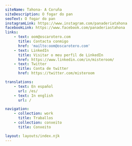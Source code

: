 ```yaml
---
siteName: Tahona- A Coruña
siteDescription: O fogar do pan
seoText: O fogar do pan
instagramLink: https://www.instagram.com/panaderiatahona
facebookLink: https://www.facebook.com/panaderiastahona
links:
    - text: oom@oscarotero.com
      title: Contacta conmigo
      href: 'mailto:oom@oscarotero.com'
    - text: LinkedIn
      title: Visitar o meu perfil de LinkedIn
      href: https://www.linkedin.com/in/misteroom/
    - text: Twitter
      title: Conta de twitter
      href: https://twitter.com/misteroom

translations:
    - text: En español
      url: /es/
    - text: In english
      url: /

navigation:
    - collection: work
      title: Traballos
    - collection: conxeito
      title: Conxeito

layout: layouts/index.njk
---
```

